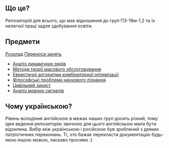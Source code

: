 ## Що це?

Репозиторій для всього, що має відношення до груп ПЗ-18м-1,2 та їх нелегкої праці задля здобування освіти.

## Предмети

[Розклад](./Розклад.xlsx)
[Переноси занять](./changes.jpg)

 - [Аналіз динамічних рядів](./dynamic_series_analysis/Readme.md)
 - [Методи теорії масового обслуговування](./mtmo/Readme.md)
 - [Евристичні алгоритми комбінаторної оптимізації](./heuristics/Readme.md)
 - [Філософські проблеми наукового пізнання](./philosophy/Readme.md)
 - [Цивільний захист](./cd/Readme.md)
 - [Аналіз мовних сигналів](./voice_signal_analysis/Readme.md)

## Чому українською?

Рівень володіння англійскою в межах наших груп досить різний, тому ідея ведення репозиторію звичною для цього англійскьою мала бути відхилена. Вибір між українською і російскою був зроблений з деяких патріотичних переконань. Ті, хто бажає перекласти документацію будь-якою іншою мовою, ласкаво просимо :)